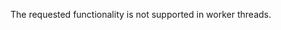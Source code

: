 
The requested functionality is not supported in worker threads.

<a id="ERR_ZLIB_INITIALIZATION_FAILED"></a>
